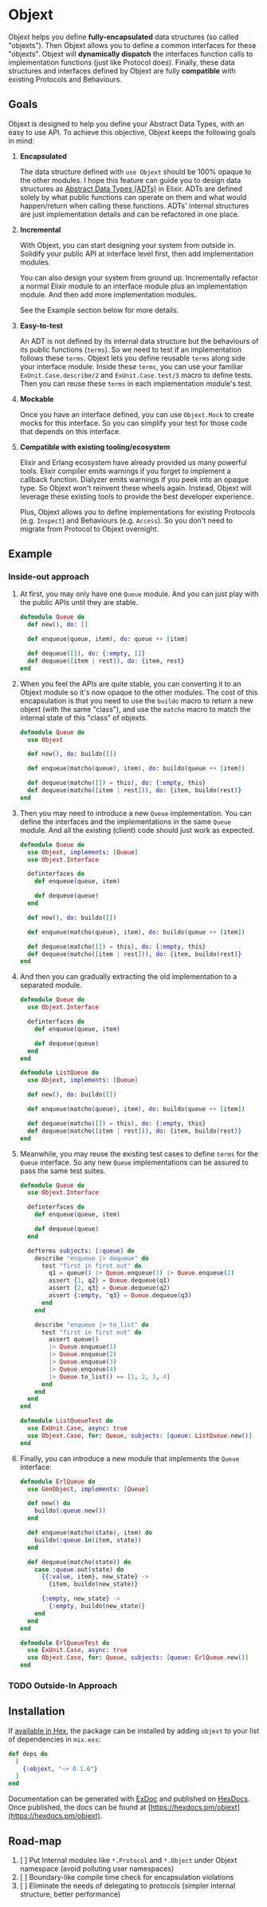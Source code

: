 # Objext

Objext helps you define **fully-encapsulated** data structures (so called "objexts").
Then Objext allows you to define a common interfaces for these "objexts".
Objext will **dynamically dispatch** the interfaces function calls to implementation functions (just like Protocol does).
Finally, these data structures and interfaces defined by Objext are fully **compatible** with existing Protocols and Behaviours.

## Goals

Objext is designed to help you define your Abstract Data Types, with an easy to use API.
To achieve this objective, Objext keeps the following goals in mind:

1. **Encapsulated**

   The data structure defined with `use Objext` should be 100% opaque to the other modules.
   I hope this feature can guide you to design data structures as [Abstract Data Types (ADTs)](https://en.wikipedia.org/wiki/Abstract_data_type) in Elixir.
   ADTs are defined solely by what public functions can operate on them and what would happen/return when calling these functions.
   ADTs' internal structures are just implementation details and can be refactored in one place.

2. **Incremental**

   With Objext, you can start designing your system from outside in.
   Solidify your public API at interface level first, then add implementation modules.

   You can also design your system from ground up.
   Incrementally refactor a normal Elixir module to an interface module plus an implementation module.
   And then add more implementation modules.

   See the Example section below for more details.

3. **Easy-to-test**

   An ADT is not defined by its internal data structure but the behaviours of its public functions (`terms`).
   So we need to test if an implementation follows these `terms`.
   Objext lets you define reusable `terms` along side your interface module.
   Inside these `terms`, you can use your familiar `ExUnit.Case.describe/2` and `ExUnit.Case.test/3` macro to define tests.
   Then you can reuse these `terms` in each implementation module's test.

4. **Mockable**

   Once you have an interface defined, you can use `Objext.Mock` to create mocks for this interface.
   So you can simplify your test for those code that depends on this interface.

5. **Compatible with existing tooling/ecosystem**

   Elixir and Erlang ecosystem have already provided us many powerful tools.
   Elixir compiler emits warnings if you forget to implement a callback function.
   Dialyzer emits warnings if you peek into an opaque type.
   So Objext won't reinvent these wheels again.
   Instead, Objext will leverage these existing tools to provide the best developer experience.

   Plus, Objext allows you to define implementations for existing Protocols (e.g. `Inspect`) and Behaviours (e.g. `Access`).
   So you don't need to migrate from Protocol to Objext overnight.

## Example

### Inside-out approach

1. At first, you may only have one `Queue` module.
   And you can just play with the public APIs until they are stable.
   ``` elixir
   defmodule Queue do
     def new(), do: []

     def enqueue(queue, item), do: queue ++ [item]

     def dequeue([]), do: {:empty, []}
     def dequeue([item | rest]), do: {item, rest}
   end
   ```
2. When you feel the APIs are quite stable, you can converting it to an Objext module so it's now opaque to the other modules.
   The cost of this encapsulation is that you need to use the `buildo` macro to return a new objext (with the same "class"), and use the `matcho` macro to match the internal state of this "class" of objexts.
   ``` elixir
   defmodule Queue do
     use Objext

     def new(), do: buildo([])

     def enqueue(matcho(queue), item), do: buildo(queue ++ [item])

     def dequeue(matcho([]) = this), do: {:empty, this}
     def dequeue(matcho([item | rest])), do: {item, buildo(rest)}
   end
   ```
3. Then you may need to introduce a new `Queue` implementation.
   You can define the interfaces and the implementations in the same `Queue` module.
   And all the existing (client) code should just work as expected.
   ``` elixir
   defmodule Queue do
     use Objext, implements: [Queue]
     use Objext.Interface

     definterfaces do
       def enqueue(queue, item)

       def dequeue(queue)
     end

     def new(), do: buildo([])

     def enqueue(matcho(queue), item), do: buildo(queue ++ [item])

     def dequeue(matcho([]) = this), do: {:empty, this}
     def dequeue(matcho([item | rest])), do: {item, buildo(rest)}
   end
   ```
4. And then you can gradually extracting the old implementation to a separated module.
   ``` elixir
   defmodule Queue do
     use Objext.Interface

     definterfaces do
       def enqueue(queue, item)

       def dequeue(queue)
     end
   end

   defmodule ListQueue do
     use Objext, implements: [Queue]

     def new(), do: buildo([])

     def enqueue(matcho(queue), item), do: buildo(queue ++ [item])

     def dequeue(matcho([]) = this), do: {:empty, this}
     def dequeue(matcho([item | rest])), do: {item, buildo(rest)}
   end
   ```
5. Meanwhile, you may reuse the existing test cases to define `terms` for the `Queue` interface.
   So any new `Queue` implementations can be assured to pass the same test suites.
   ``` elixir
   defmodule Queue do
     use Objext.Interface

     definterfaces do
       def enqueue(queue, item)

       def dequeue(queue)
     end

     defterms subjects: [:queue] do
       describe "enqueue |> dequeue" do
         test "first in first out" do
           q1 = queue() |> Queue.enqueue(1) |> Queue.enqueue(2)
           assert {1, q2} = Queue.dequeue(q1)
           assert {2, q3} = Queue.dequeue(q2)
           assert {:empty, ^q3} = Queue.dequeue(q3)
         end
       end

       describe "enqueue |> to_list" do
         test "first in first out" do
           assert queue()
           |> Queue.enqueue(1)
           |> Queue.enqueue(2)
           |> Queue.enqueue(3)
           |> Queue.enqueue(4)
           |> Queue.to_list() == [1, 2, 3, 4]
         end
       end
     end
   end

   defmodule ListQueueTest do
     use ExUnit.Case, async: true
     use Objext.Case, for: Queue, subjects: [queue: ListQueue.new()]
   end
   ```
6. Finally, you can introduce a new module that implements the `Queue` interface:
   ``` elixir
   defmodule ErlQueue do
     use GenObject, implements: [Queue]

     def new() do
       buildo(:queue.new())
     end

     def enqueue(matcho(state), item) do
       buildo(:queue.in(item, state))
     end

     def dequeue(matcho(state)) do
       case :queue.out(state) do
         {{:value, item}, new_state} ->
           {item, buildo(new_state)}

         {:empty, new_state} ->
           {:empty, buildo(new_state)}
       end
     end
   end

   defmodule ErlQueueTest do
     use ExUnit.Case, async: true
     use Objext.Case, for: Queue, subjects: [queue: ErlQueue.new()]
   end
   ```

### TODO Outside-In Approach

## Installation

If [available in Hex](https://hex.pm/docs/publish), the package can be installed
by adding `objext` to your list of dependencies in `mix.exs`:

```elixir
def deps do
  [
    {:objext, "~> 0.1.0"}
  ]
end
```

Documentation can be generated with [ExDoc](https://github.com/elixir-lang/ex_doc)
and published on [HexDocs](https://hexdocs.pm). Once published, the docs can
be found at [https://hexdocs.pm/objext](https://hexdocs.pm/objext).


## Road-map
1. [ ] Put Internal modules like `*.Protocol` and `*.Object` under Objext namespace (avoid polluting user namespaces)
2. [ ] Boundary-like compile time check for encapsulation violations
3. [ ] Eliminate the needs of delegating to protocols (simpler internal structure, better performance)
